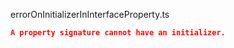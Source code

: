 errorOnInitializerInInterfaceProperty.ts
```json
A property signature cannot have an initializer.
```
